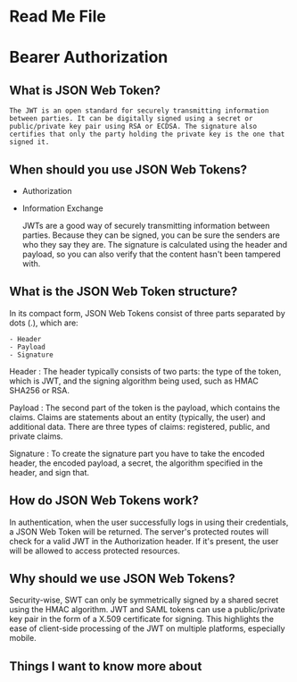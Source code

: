 # Read Me File

# Bearer Authorization

## What is JSON Web Token?

    The JWT is an open standard for securely transmitting information between parties. It can be digitally signed using a secret or public/private key pair using RSA or ECDSA. The signature also certifies that only the party holding the private key is the one that signed it.

## When should you use JSON Web Tokens?

- Authorization
- Information Exchange

    JWTs are a good way of securely transmitting information between parties. Because they can be signed, you can be sure the senders are who they say they are. The signature is calculated using the header and payload, so you can also verify that the content hasn't been tampered with.

## What is the JSON Web Token structure?

In its compact form, JSON Web Tokens consist of three parts separated by dots (.), which are:

    - Header
    - Payload
    - Signature

Header : The header typically consists of two parts: the type of the token, which is JWT, and the signing algorithm being used, such as HMAC SHA256 or RSA.

Payload : The second part of the token is the payload, which contains the claims. Claims are statements about an entity (typically, the user) and additional data. There are three types of claims: registered, public, and private claims.

Signature : To create the signature part you have to take the encoded header, the encoded payload, a secret, the algorithm specified in the header, and sign that.

## How do JSON Web Tokens work?

In authentication, when the user successfully logs in using their credentials, a JSON Web Token will be returned. The server's protected routes will check for a valid JWT in the Authorization header. If it's present, the user will be allowed to access protected resources.

## Why should we use JSON Web Tokens?

Security-wise, SWT can only be symmetrically signed by a shared secret using the HMAC algorithm. JWT and SAML tokens can use a public/private key pair in the form of a X.509 certificate for signing. This highlights the ease of client-side processing of the JWT on multiple platforms, especially mobile.

## Things I want to know more about
